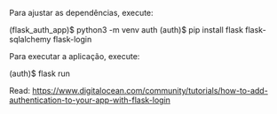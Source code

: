Para ajustar as dependências, execute:

(flask_auth_app)$ python3 -m venv auth
(auth)$ pip install flask flask-sqlalchemy flask-login

Para executar a aplicação, execute:

(auth)$ flask run

Read: https://www.digitalocean.com/community/tutorials/how-to-add-authentication-to-your-app-with-flask-login